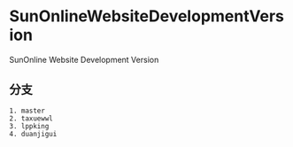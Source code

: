 # SunOnlineWebsiteDevelopmentVersion
SunOnline Website Development Version
## 分支
	1. master
	2. taxuewwl
	3. lppking
	4. duanjigui 
